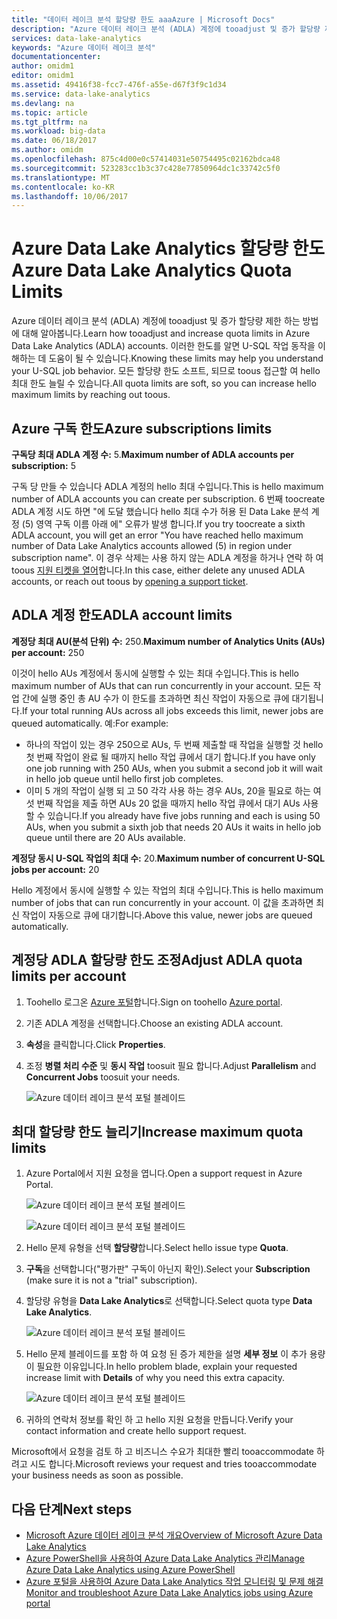 ```yaml
---
title: "데이터 레이크 분석 할당량 한도 aaaAzure | Microsoft Docs"
description: "Azure 데이터 레이크 분석 (ADLA) 계정에 tooadjust 및 증가 할당량 제한 하는 방법에 대해 알아봅니다."
services: data-lake-analytics
keywords: "Azure 데이터 레이크 분석"
documentationcenter: 
author: omidm1
editor: omidm1
ms.assetid: 49416f38-fcc7-476f-a55e-d67f3f9c1d34
ms.service: data-lake-analytics
ms.devlang: na
ms.topic: article
ms.tgt_pltfrm: na
ms.workload: big-data
ms.date: 06/18/2017
ms.author: omidm
ms.openlocfilehash: 875c4d00e0c57414031e50754495c02162bdca48
ms.sourcegitcommit: 523283cc1b3c37c428e77850964dc1c33742c5f0
ms.translationtype: MT
ms.contentlocale: ko-KR
ms.lasthandoff: 10/06/2017
---
```

# <a name="azure-data-lake-analytics-quota-limits"></a><span data-ttu-id="4691f-104">Azure Data Lake Analytics 할당량 한도</span><span class="sxs-lookup"><span data-stu-id="4691f-104">Azure Data Lake Analytics Quota Limits</span></span>

<span data-ttu-id="4691f-105">Azure 데이터 레이크 분석 (ADLA) 계정에 tooadjust 및 증가 할당량 제한 하는 방법에 대해 알아봅니다.</span><span class="sxs-lookup"><span data-stu-id="4691f-105">Learn how tooadjust and increase quota limits in Azure Data Lake Analytics (ADLA) accounts.</span></span> <span data-ttu-id="4691f-106">이러한 한도를 알면 U-SQL 작업 동작을 이해하는 데 도움이 될 수 있습니다.</span><span class="sxs-lookup"><span data-stu-id="4691f-106">Knowing these limits may help you understand your U-SQL job behavior.</span></span> <span data-ttu-id="4691f-107">모든 할당량 한도 소프트, 되므로 toous 접근할 여 hello 최대 한도 늘릴 수 있습니다.</span><span class="sxs-lookup"><span data-stu-id="4691f-107">All quota limits are soft, so you can increase hello maximum limits by reaching out toous.</span></span>

## <a name="azure-subscriptions-limits"></a><span data-ttu-id="4691f-108">Azure 구독 한도</span><span class="sxs-lookup"><span data-stu-id="4691f-108">Azure subscriptions limits</span></span>

<span data-ttu-id="4691f-109">**구독당 최대 ADLA 계정 수:** 5.</span><span class="sxs-lookup"><span data-stu-id="4691f-109">**Maximum number of ADLA accounts per subscription:**  5</span></span>

 <span data-ttu-id="4691f-110">구독 당 만들 수 있습니다 ADLA 계정의 hello 최대 수입니다.</span><span class="sxs-lookup"><span data-stu-id="4691f-110">This is hello maximum number of ADLA accounts you can create per subscription.</span></span> <span data-ttu-id="4691f-111">6 번째 toocreate ADLA 계정 시도 하면 "에 도달 했습니다 hello 최대 수가 허용 된 Data Lake 분석 계정 (5) 영역 구독 이름 아래 에" 오류가 발생 합니다.</span><span class="sxs-lookup"><span data-stu-id="4691f-111">If you try toocreate a sixth ADLA account, you will get an error "You have reached hello maximum number of Data Lake Analytics accounts allowed (5) in region under subscription name".</span></span> <span data-ttu-id="4691f-112">이 경우 삭제는 사용 하지 않는 ADLA 계정을 하거나 연락 하 여 toous [지원 티켓을 열어](#increase-maximum-quota-limits)합니다.</span><span class="sxs-lookup"><span data-stu-id="4691f-112">In this case, either delete any unused ADLA accounts, or reach out toous by [opening a support ticket](#increase-maximum-quota-limits).</span></span>

## <a name="adla-account-limits"></a><span data-ttu-id="4691f-113">ADLA 계정 한도</span><span class="sxs-lookup"><span data-stu-id="4691f-113">ADLA account limits</span></span>

<span data-ttu-id="4691f-114">**계정당 최대 AU(분석 단위) 수:** 250.</span><span class="sxs-lookup"><span data-stu-id="4691f-114">**Maximum number of Analytics Units (AUs) per account:** 250</span></span>

<span data-ttu-id="4691f-115">이것이 hello AUs 계정에서 동시에 실행할 수 있는 최대 수입니다.</span><span class="sxs-lookup"><span data-stu-id="4691f-115">This is hello maximum number of AUs that can run concurrently in your account.</span></span> <span data-ttu-id="4691f-116">모든 작업 간에 실행 중인 총 AU 수가 이 한도를 초과하면 최신 작업이 자동으로 큐에 대기됩니다.</span><span class="sxs-lookup"><span data-stu-id="4691f-116">If your total running AUs across all jobs exceeds this limit, newer jobs are queued automatically.</span></span> <span data-ttu-id="4691f-117">예:</span><span class="sxs-lookup"><span data-stu-id="4691f-117">For example:</span></span>

* <span data-ttu-id="4691f-118">하나의 작업이 있는 경우 250으로 AUs, 두 번째 제출할 때 작업을 실행할 것 hello 첫 번째 작업이 완료 될 때까지 hello 작업 큐에서 대기 합니다.</span><span class="sxs-lookup"><span data-stu-id="4691f-118">If you have only one job running with 250 AUs, when you submit a second job it will wait in hello job queue until hello first job completes.</span></span>
* <span data-ttu-id="4691f-119">이미 5 개의 작업이 실행 되 고 50 각각 사용 하는 경우 AUs, 20을 필요로 하는 여섯 번째 작업을 제출 하면 AUs 20 없을 때까지 hello 작업 큐에서 대기 AUs 사용할 수 있습니다.</span><span class="sxs-lookup"><span data-stu-id="4691f-119">If you already have five jobs running and each is using 50 AUs, when you submit a sixth job that needs 20 AUs it waits in hello job queue until there are 20 AUs available.</span></span>

<span data-ttu-id="4691f-120">**계정당 동시 U-SQL 작업의 최대 수:** 20.</span><span class="sxs-lookup"><span data-stu-id="4691f-120">**Maximum number of concurrent U-SQL jobs per account:** 20</span></span>

<span data-ttu-id="4691f-121">Hello 계정에서 동시에 실행할 수 있는 작업의 최대 수입니다.</span><span class="sxs-lookup"><span data-stu-id="4691f-121">This is hello maximum number of jobs that can run concurrently in your account.</span></span> <span data-ttu-id="4691f-122">이 값을 초과하면 최신 작업이 자동으로 큐에 대기합니다.</span><span class="sxs-lookup"><span data-stu-id="4691f-122">Above this value, newer jobs are queued automatically.</span></span>

## <a name="adjust-adla-quota-limits-per-account"></a><span data-ttu-id="4691f-123">계정당 ADLA 할당량 한도 조정</span><span class="sxs-lookup"><span data-stu-id="4691f-123">Adjust ADLA quota limits per account</span></span>

1. <span data-ttu-id="4691f-124">Toohello 로그온 [Azure 포털](https://portal.azure.com)합니다.</span><span class="sxs-lookup"><span data-stu-id="4691f-124">Sign on toohello [Azure portal](https://portal.azure.com).</span></span>
2. <span data-ttu-id="4691f-125">기존 ADLA 계정을 선택합니다.</span><span class="sxs-lookup"><span data-stu-id="4691f-125">Choose an existing ADLA account.</span></span>
3. <span data-ttu-id="4691f-126">**속성**을 클릭합니다.</span><span class="sxs-lookup"><span data-stu-id="4691f-126">Click **Properties**.</span></span>
4. <span data-ttu-id="4691f-127">조정 **병렬 처리 수준** 및 **동시 작업** toosuit 필요 합니다.</span><span class="sxs-lookup"><span data-stu-id="4691f-127">Adjust **Parallelism** and **Concurrent Jobs** toosuit your needs.</span></span>

    ![Azure 데이터 레이크 분석 포털 블레이드](./media/data-lake-analytics-quota-limits/data-lake-analytics-quota-properties.png)

## <a name="increase-maximum-quota-limits"></a><span data-ttu-id="4691f-129">최대 할당량 한도 늘리기</span><span class="sxs-lookup"><span data-stu-id="4691f-129">Increase maximum quota limits</span></span>

1. <span data-ttu-id="4691f-130">Azure Portal에서 지원 요청을 엽니다.</span><span class="sxs-lookup"><span data-stu-id="4691f-130">Open a support request in Azure Portal.</span></span>

    ![Azure 데이터 레이크 분석 포털 블레이드](./media/data-lake-analytics-quota-limits/data-lake-analytics-quota-help-support.png)

    ![Azure 데이터 레이크 분석 포털 블레이드](./media/data-lake-analytics-quota-limits/data-lake-analytics-quota-support-request.png)
2. <span data-ttu-id="4691f-133">Hello 문제 유형을 선택 **할당량**합니다.</span><span class="sxs-lookup"><span data-stu-id="4691f-133">Select hello issue type **Quota**.</span></span>
3. <span data-ttu-id="4691f-134">**구독**을 선택합니다("평가판" 구독이 아닌지 확인).</span><span class="sxs-lookup"><span data-stu-id="4691f-134">Select your **Subscription** (make sure it is not a "trial" subscription).</span></span>
4. <span data-ttu-id="4691f-135">할당량 유형을 **Data Lake Analytics**로 선택합니다.</span><span class="sxs-lookup"><span data-stu-id="4691f-135">Select quota type **Data Lake Analytics**.</span></span>

    ![Azure 데이터 레이크 분석 포털 블레이드](./media/data-lake-analytics-quota-limits/data-lake-analytics-quota-support-request-basics.png)

5. <span data-ttu-id="4691f-137">Hello 문제 블레이드를 포함 하 여 요청 된 증가 제한을 설명 **세부 정보** 이 추가 용량이 필요한 이유입니다.</span><span class="sxs-lookup"><span data-stu-id="4691f-137">In hello problem blade, explain your requested increase limit with **Details** of why you need this extra capacity.</span></span>

    ![Azure 데이터 레이크 분석 포털 블레이드](./media/data-lake-analytics-quota-limits/data-lake-analytics-quota-support-request-details.png)

6. <span data-ttu-id="4691f-139">귀하의 연락처 정보를 확인 하 고 hello 지원 요청을 만듭니다.</span><span class="sxs-lookup"><span data-stu-id="4691f-139">Verify your contact information and create hello support request.</span></span>

<span data-ttu-id="4691f-140">Microsoft에서 요청을 검토 하 고 비즈니스 수요가 최대한 빨리 tooaccommodate 하려고 시도 합니다.</span><span class="sxs-lookup"><span data-stu-id="4691f-140">Microsoft reviews your request and tries tooaccommodate your business needs as soon as possible.</span></span>

## <a name="next-steps"></a><span data-ttu-id="4691f-141">다음 단계</span><span class="sxs-lookup"><span data-stu-id="4691f-141">Next steps</span></span>

* [<span data-ttu-id="4691f-142">Microsoft Azure 데이터 레이크 분석 개요</span><span class="sxs-lookup"><span data-stu-id="4691f-142">Overview of Microsoft Azure Data Lake Analytics</span></span>](data-lake-analytics-overview.md)
* [<span data-ttu-id="4691f-143">Azure PowerShell을 사용하여 Azure Data Lake Analytics 관리</span><span class="sxs-lookup"><span data-stu-id="4691f-143">Manage Azure Data Lake Analytics using Azure PowerShell</span></span>](data-lake-analytics-manage-use-powershell.md)
* [<span data-ttu-id="4691f-144">Azure 포털을 사용하여 Azure Data Lake Analytics 작업 모니터링 및 문제 해결</span><span class="sxs-lookup"><span data-stu-id="4691f-144">Monitor and troubleshoot Azure Data Lake Analytics jobs using Azure portal</span></span>](data-lake-analytics-monitor-and-troubleshoot-jobs-tutorial.md)

